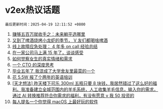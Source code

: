 # v2ex热议话题

`最后更新时间：2025-04-19 12:11:52 +0800`

1. [赚够五百万就收手之：未来躺平选哪里](https://www.v2ex.com/t/1126517)
1. [又到了啤酒烧烤小龙虾的季节， V 友们都喝啥啤酒](https://www.v2ex.com/t/1126488)
1. [线上故障应急处理： 4 年多 on call 经验总结](https://www.v2ex.com/t/1126452)
1. [在一家公司马上满 15 年了，谈谈感受](https://www.v2ex.com/t/1126476)
1. [如何觉察女生的真实情绪和需求](https://www.v2ex.com/t/1126510)
1. [一个 CTO 的深度思考](https://www.v2ex.com/t/1126590)
1. [毕业五年了 我混成了大学舍友里最菜的一个](https://www.v2ex.com/t/1126609)
1. [花 5.5W 报了个两年的英语培训](https://www.v2ex.com/t/1126622)
1. [[天才想法] 昨天楼下可乐 300ml 五瓶只要 8 块钱，我居然错过了这么好的福利。我准备建立全城范围内的羊毛系统，人工收集羊毛信息，输入你的需求，通过 AI 转换推荐符合你需求的福利，有没有愿意 v 我 50 投资的](https://www.v2ex.com/t/1126436)
1. [每人提名一个你觉得 macOS 上最好玩的软件](https://www.v2ex.com/t/1126467)


